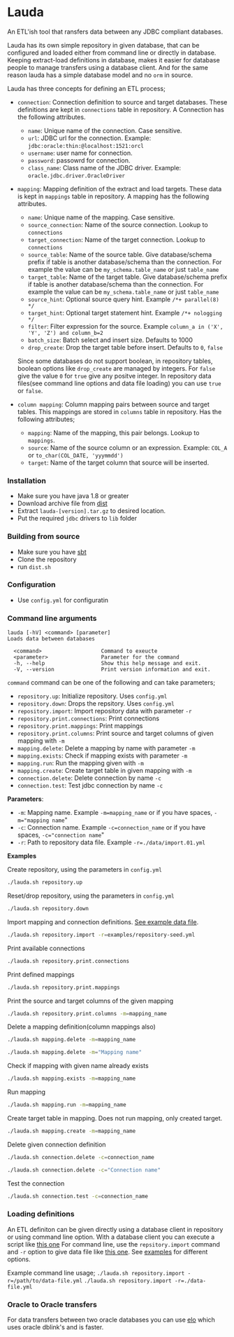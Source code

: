 # Lauda

An ETL'ish tool that ransfers data between any JDBC compliant databases.

Lauda has its own simple repository in given database, that can be configured and loaded either from command line
or directly in database. Keeping extract-load definitions in database, makes it easier for database people to
manage transfers using a database client. And for the same reason lauda has a simple database model and no `orm` in source.

Lauda has three concepts for defining an ETL process;

- `connection`: Connection definition to source and target databases. These definitions are
kept in `connections` table in repository. A Connection has the following attributes.

  - `name`: Unique name of the connection. Case sensitive.
  - `url`: JDBC url for the connection. Example: `jdbc:oracle:thin:@localhost:1521:orcl`
  - `username`: user name for connection.
  - `password`: passowrd for connection.
  - `class_name`: Class name of the JDBC driver. Example: `oracle.jdbc.driver.OracleDriver`

- `mapping`: Mapping definition of the extract and load targets. These data is kept in `mappings` table
in repository. A mapping has the following attributes.
  - `name`: Unique name of the mapping. Case sensitive.
  - `source_connection`: Name of the source connection. Lookup to `connections`
  - `target_connection`: Name of the target connection. Lookup to `connections`
  - `source_table`: Name of the source table. Give database/schema prefix if table is another database/schema than the connection. For example the value can be `my_schema.table_name` or just `table_name`
  - `target_table`: Name of the target table. Give database/schema prefix if table is another database/schema than the connection. For example the value can be `my_schema.table_name` or just `table_name`
  - `source_hint`: Optional source query hint. Example `/*+ parallel(8) */`
  - `target_hint`: Optional target statement hint. Example `/*+ nologging */`
  - `filter`: Filter expression for the source. Example `column_a in ('X', 'Y', 'Z') and column_b=2`
  - `batch_size`: Batch select and insert size. Defaults to 1000
  - `drop_create`: Drop the target table before insert. Defaults to `0`, `false`

  Since some databases do not support boolean, in repository tables, boolean options like `drop_create` are managed by integers. For `false` give the value `0` for `true` give any positve integer.
  In repository data files(see command line options and data file loading) you can use `true` or `false`.

- `column mapping`: Column mapping pairs between source and target tables. This mappings are stored in `columns`
table in repository. Has the following attributes;

  - `mapping`: Name of the mapping, this pair belongs. Lookup to `mappings`.
  - `source`: Name of the source column or an expression. Example: `COL_A` or `to_char(COL_DATE, 'yyymmdd')`
  - `target`: Name of the target column that source will be inserted.


### Installation
- Make sure you have java 1.8 or greater
- Download archive file from [dist](/dist)
- Extract `lauda-[version].tar.gz` to desired location.
- Put the required `jdbc` drivers to `lib` folder


### Building from source
- Make sure you have [sbt](https://www.scala-sbt.org/)
- Clone the repository
- run `dist.sh`

### Configuration
- Use `config.yml` for configuratin

### Command line arguments
```
lauda [-hV] <command> [parameter]
Loads data between databases

  <command>                   Command to exeucte
  <parameter>                 Parameter for the command
  -h, --help                  Show this help message and exit.
  -V, --version               Print version information and exit.
```

`command` command can be one of the following and can take parameters;

  - `repository.up`: Initialize repository. Uses `config.yml`
  - `repository.down`: Drops the repsitory. Uses `config.yml`
  - `repository.import`: Import repository data with parameter `-r`
  - `repository.print.connections`: Print connections
  - `repository.print.mappings`: Print mappings
  - `repository.print.columns`: Print source and target columns of given mapping with `-m`
  - `mapping.delete`: Delete a mapping by name with parameter `-m`
  - `mapping.exists`: Check if mapping exists with parameter `-m`
  - `mapping.run`: Run the mapping given with `-m`
  - `mapping.create`: Create target table in given mapping with `-m`
  - `connection.delete`: Delete connection by name `-c`
  - `connection.test`: Test jdbc connection by name `-c`

**Parameters**:
  - `-m`: Mapping name. Example `-m=mapping_name` or if you have spaces, `-m="mapping name`"
  - `-c`: Connection name. Example `-c=connection_name` or if you have spaces, `-c="connection name`"
  - `-r`: Path to repository data file. Example `-r=./data/import.01.yml`

**Examples**

  Create repository, using the parameters in `config.yml`
  ```sh
  ./lauda.sh repository.up
  ```

  Reset/drop repository, using the parameters in `config.yml`
  ```sh
  ./lauda.sh repository.down
  ```

  Import mapping and connection definitions. [See example data file](/examples/repository-seed-01.yml).
  ```sh
  ./lauda.sh repository.import -r=examples/repository-seed.yml
  ```

  Print available connections
  ```sh
  ./lauda.sh repository.print.connections
  ```

  Print defined mappings
  ```sh
  ./lauda.sh repository.print.mappings
  ```

  Print the source and target columns of the given mapping
  ```sh
  ./lauda.sh repository.print.columns -m=mapping_name
  ```

  Delete a mapping definition(column mappings also)
  ```sh
  ./lauda.sh mapping.delete -m=mapping_name
  ```
  ```sh
  ./lauda.sh mapping.delete -m="Mapping name"
  ```

  Check if mapping with given name already exists
  ```sh
  ./lauda.sh mapping.exists -m=mapping_name
  ```

  Run mapping
  ```sh
  ./lauda.sh mapping.run -m=mapping_name
  ```

  Create target table in mapping. Does not run mapping, only created target.
  ```sh
  ./lauda.sh mapping.create -m=mapping_name
  ```

  Delete given connection definition
  ```sh
  ./lauda.sh connection.delete -c=connection_name
  ```

  ```sh
  ./lauda.sh connection.delete -c="Connection name"
  ```

  Test the connection
  ```sh
  ./lauda.sh connection.test -c=connection_name
  ```




### Loading definitions
  An ETL definiton can be given directly using a database client in repository or using
  command line option. With a database client you can execute a script like [this one](/examples/repository-seed-01.sql)
  For command line, use the `repsitory.import` command and `-r` option to give data file like
  [this one](/examples/repository-seed-01.yml). See [examples](/examples) for different options.

  Example command line usage;
  `./lauda.sh repository.import -r=/path/to/data-file.yml`
  `./lauda.sh repository.import -r=./data-file.yml`



### Oracle to Oracle transfers
For data transfers between two oracle databases you can use [elo](https://github.com/bluecolor/elo)
which uses oracle dblink's and is faster.